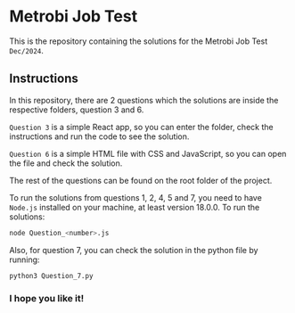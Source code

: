 # Metrobi Job Test

This is the repository containing the solutions for the Metrobi Job Test `Dec/2024`.

## Instructions

In this repository, there are 2 questions which the solutions are inside the respective folders, question 3 and 6.

`Question 3` is a simple React app, so you can enter the folder, check the instructions and run the code to see the solution.

`Question 6` is a simple HTML file with CSS and JavaScript, so you can open the file and check the solution.

The rest of the questions can be found on the root folder of the project.

To run the solutions from questions 1, 2, 4, 5 and 7, you need to have `Node.js` installed on your machine, at least version 18.0.0. To run the solutions:

```bash
node Question_<number>.js
```

Also, for question 7, you can check the solution in the python file by running:

```bash
python3 Question_7.py
```

### I hope you like it!
